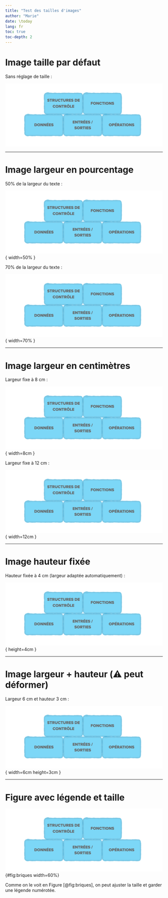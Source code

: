 ```yaml
---
title: "Test des tailles d'images"
author: "Marie"
date: \today
lang: fr
toc: true
toc-depth: 2
---
```


# Image taille par défaut

Sans réglage de taille :

![](img/briques.png)

---

# Image largeur en pourcentage

50% de la largeur du texte :

![](img/briques.png){ width=50% }

70% de la largeur du texte :

![](img/briques.png){ width=70% }

---

# Image largeur en centimètres

Largeur fixe à 8 cm :

![](img/briques.png){ width=8cm }

Largeur fixe à 12 cm :

![](img/briques.png){ width=12cm }

---

# Image hauteur fixée

Hauteur fixée à 4 cm (largeur adaptée automatiquement) :

![](img/briques.png){ height=4cm }

---

# Image largeur + hauteur (⚠️ peut déformer)

Largeur 6 cm et hauteur 3 cm :

![](img/briques.png){ width=6cm height=3cm }

---

# Figure avec légende et taille

![Schéma des briques de base](img/briques.png){#fig:briques width=60%}

Comme on le voit en Figure [@fig:briques], on peut ajuster la taille et garder une légende numérotée.
